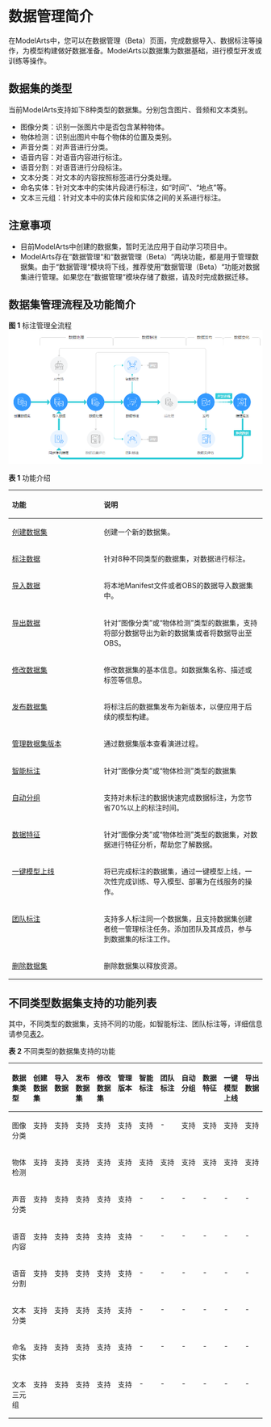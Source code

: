# 数据管理简介<a name="modelarts_23_0003"></a>

在ModelArts中，您可以在数据管理（Beta）页面，完成数据导入、数据标注等操作，为模型构建做好数据准备。ModelArts以数据集为数据基础，进行模型开发或训练等操作。

## 数据集的类型<a name="section51771731153811"></a>

当前ModelArts支持如下8种类型的数据集。分别包含图片、音频和文本类别。

-   图像分类：识别一张图片中是否包含某种物体。
-   物体检测：识别出图片中每个物体的位置及类别。
-   声音分类：对声音进行分类。
-   语音内容：对语音内容进行标注。
-   语音分割：对语音进行分段标注。
-   文本分类：对文本的内容按照标签进行分类处理。
-   命名实体：针对文本中的实体片段进行标注，如“时间”、“地点”等。
-   文本三元组：针对文本中的实体片段和实体之间的关系进行标注。

## 注意事项<a name="section163881915734"></a>

-   目前ModelArts中创建的数据集，暂时无法应用于自动学习项目中。
-   ModelArts存在“数据管理“和“数据管理（Beta）“两块功能，都是用于管理数据集。由于“数据管理“模块将下线，推荐使用“数据管理（Beta）“功能对数据集进行管理。如果您在“数据管理“模块存储了数据，请及时完成数据迁移。

## 数据集管理流程及功能简介<a name="section854819311371"></a>

**图 1**  标注管理全流程<a name="fig8229616617"></a>  
![](figures/标注管理全流程.png "标注管理全流程")

**表 1**  功能介绍

<a name="table1628312714919"></a>
<table><thead align="left"><tr id="row1828412716495"><th class="cellrowborder" valign="top" width="36.13%" id="mcps1.2.3.1.1"><p id="p32847710493"><a name="p32847710493"></a><a name="p32847710493"></a>功能</p>
</th>
<th class="cellrowborder" valign="top" width="63.870000000000005%" id="mcps1.2.3.1.2"><p id="p828420719499"><a name="p828420719499"></a><a name="p828420719499"></a>说明</p>
</th>
</tr>
</thead>
<tbody><tr id="row1228418720495"><td class="cellrowborder" valign="top" width="36.13%" headers="mcps1.2.3.1.1 "><p id="p1528467184911"><a name="p1528467184911"></a><a name="p1528467184911"></a><a href="创建数据集.md">创建数据集</a></p>
</td>
<td class="cellrowborder" valign="top" width="63.870000000000005%" headers="mcps1.2.3.1.2 "><p id="p32845714496"><a name="p32845714496"></a><a name="p32845714496"></a>创建一个新的数据集。</p>
</td>
</tr>
<tr id="row348020400501"><td class="cellrowborder" valign="top" width="36.13%" headers="mcps1.2.3.1.1 "><p id="p162841676493"><a name="p162841676493"></a><a name="p162841676493"></a><a href="标注数据.md">标注数据</a></p>
</td>
<td class="cellrowborder" valign="top" width="63.870000000000005%" headers="mcps1.2.3.1.2 "><p id="p19284773491"><a name="p19284773491"></a><a name="p19284773491"></a>针对8种不同类型的数据集，对数据进行标注。</p>
</td>
</tr>
<tr id="row192841754915"><td class="cellrowborder" valign="top" width="36.13%" headers="mcps1.2.3.1.1 "><p id="p1228413794918"><a name="p1228413794918"></a><a name="p1228413794918"></a><a href="导入数据.md">导入数据</a></p>
</td>
<td class="cellrowborder" valign="top" width="63.870000000000005%" headers="mcps1.2.3.1.2 "><p id="p328497104915"><a name="p328497104915"></a><a name="p328497104915"></a>将本地Manifest文件或者OBS的数据导入数据集中。</p>
</td>
</tr>
<tr id="row19284370492"><td class="cellrowborder" valign="top" width="36.13%" headers="mcps1.2.3.1.1 "><p id="p393334212507"><a name="p393334212507"></a><a name="p393334212507"></a><a href="导出数据.md">导出数据</a></p>
</td>
<td class="cellrowborder" valign="top" width="63.870000000000005%" headers="mcps1.2.3.1.2 "><p id="p149330426501"><a name="p149330426501"></a><a name="p149330426501"></a>针对“图像分类”或“物体检测”类型的数据集，支持将部分数据导出为新的数据集或者将数据导出至OBS。</p>
</td>
</tr>
<tr id="row2048143105110"><td class="cellrowborder" valign="top" width="36.13%" headers="mcps1.2.3.1.1 "><p id="p495155254910"><a name="p495155254910"></a><a name="p495155254910"></a><a href="修改数据集.md">修改数据集</a></p>
</td>
<td class="cellrowborder" valign="top" width="63.870000000000005%" headers="mcps1.2.3.1.2 "><p id="p971245384912"><a name="p971245384912"></a><a name="p971245384912"></a>修改数据集的基本信息。如数据集名称、描述或标签等信息。</p>
</td>
</tr>
<tr id="row1228497174915"><td class="cellrowborder" valign="top" width="36.13%" headers="mcps1.2.3.1.1 "><p id="p52844764918"><a name="p52844764918"></a><a name="p52844764918"></a><a href="发布数据集.md">发布数据集</a></p>
</td>
<td class="cellrowborder" valign="top" width="63.870000000000005%" headers="mcps1.2.3.1.2 "><p id="p142848724917"><a name="p142848724917"></a><a name="p142848724917"></a>将标注后的数据集发布为新版本，以便应用于后续的模型构建。</p>
</td>
</tr>
<tr id="row162842724910"><td class="cellrowborder" valign="top" width="36.13%" headers="mcps1.2.3.1.1 "><p id="p42858710495"><a name="p42858710495"></a><a name="p42858710495"></a><a href="管理数据集版本.md">管理数据集版本</a></p>
</td>
<td class="cellrowborder" valign="top" width="63.870000000000005%" headers="mcps1.2.3.1.2 "><p id="p828513764915"><a name="p828513764915"></a><a name="p828513764915"></a>通过数据集版本查看演进过程。</p>
</td>
</tr>
<tr id="row1416593755117"><td class="cellrowborder" valign="top" width="36.13%" headers="mcps1.2.3.1.1 "><p id="p131651237145116"><a name="p131651237145116"></a><a name="p131651237145116"></a><a href="智能标注.md">智能标注</a></p>
</td>
<td class="cellrowborder" valign="top" width="63.870000000000005%" headers="mcps1.2.3.1.2 "><p id="p131650373512"><a name="p131650373512"></a><a name="p131650373512"></a>针对“图像分类”或“物体检测”类型的数据集</p>
</td>
</tr>
<tr id="row17165123715515"><td class="cellrowborder" valign="top" width="36.13%" headers="mcps1.2.3.1.1 "><p id="p4165133714511"><a name="p4165133714511"></a><a name="p4165133714511"></a><a href="自动分组.md">自动分组</a></p>
</td>
<td class="cellrowborder" valign="top" width="63.870000000000005%" headers="mcps1.2.3.1.2 "><p id="p9165637145120"><a name="p9165637145120"></a><a name="p9165637145120"></a>支持对未标注的数据快速完成数据标注，为您节省70%以上的标注时间。</p>
</td>
</tr>
<tr id="row112853764916"><td class="cellrowborder" valign="top" width="36.13%" headers="mcps1.2.3.1.1 "><p id="p1628557174910"><a name="p1628557174910"></a><a name="p1628557174910"></a><a href="数据特征.md">数据特征</a></p>
</td>
<td class="cellrowborder" valign="top" width="63.870000000000005%" headers="mcps1.2.3.1.2 "><p id="p828517734912"><a name="p828517734912"></a><a name="p828517734912"></a>针对“图像分类”或“物体检测”类型的数据集，对数据进行特征分析，帮助您了解数据。</p>
</td>
</tr>
<tr id="row92851278492"><td class="cellrowborder" valign="top" width="36.13%" headers="mcps1.2.3.1.1 "><p id="p1628511754914"><a name="p1628511754914"></a><a name="p1628511754914"></a><a href="一键模型上线.md">一键模型上线</a></p>
</td>
<td class="cellrowborder" valign="top" width="63.870000000000005%" headers="mcps1.2.3.1.2 "><p id="p1628511774913"><a name="p1628511774913"></a><a name="p1628511774913"></a>将已完成标注的数据集，通过一键模型上线，一次性完成训练、导入模型、部署为在线服务的操作。</p>
</td>
</tr>
<tr id="row9951352194913"><td class="cellrowborder" valign="top" width="36.13%" headers="mcps1.2.3.1.1 "><p id="p1295216520495"><a name="p1295216520495"></a><a name="p1295216520495"></a><a href="团队标注简介.md">团队标注</a></p>
</td>
<td class="cellrowborder" valign="top" width="63.870000000000005%" headers="mcps1.2.3.1.2 "><p id="p10952352204911"><a name="p10952352204911"></a><a name="p10952352204911"></a>支持多人标注同一个数据集，且支持数据集创建者统一管理标注任务。添加团队及其成员，参与到数据集的标注工作。</p>
</td>
</tr>
<tr id="row139125644915"><td class="cellrowborder" valign="top" width="36.13%" headers="mcps1.2.3.1.1 "><p id="p09511052134914"><a name="p09511052134914"></a><a name="p09511052134914"></a><a href="删除数据集.md">删除数据集</a></p>
</td>
<td class="cellrowborder" valign="top" width="63.870000000000005%" headers="mcps1.2.3.1.2 "><p id="p1695155254915"><a name="p1695155254915"></a><a name="p1695155254915"></a>删除数据集以释放资源。</p>
</td>
</tr>
</tbody>
</table>

## 不同类型数据集支持的功能列表<a name="section10711124814415"></a>

其中，不同类型的数据集，支持不同的功能，如智能标注、团队标注等，详细信息请参见[表2](#table138425481245)。

**表 2**  不同类型的数据集支持的功能

<a name="table138425481245"></a>
<table><thead align="left"><tr id="row168368482410"><th class="cellrowborder" valign="top" width="8.333333333333332%" id="mcps1.2.13.1.1"><p id="p283614813419"><a name="p283614813419"></a><a name="p283614813419"></a>数据集类型</p>
</th>
<th class="cellrowborder" valign="top" width="8.333333333333332%" id="mcps1.2.13.1.2"><p id="p1483620488411"><a name="p1483620488411"></a><a name="p1483620488411"></a>创建数据集</p>
</th>
<th class="cellrowborder" valign="top" width="8.333333333333332%" id="mcps1.2.13.1.3"><p id="p083613489420"><a name="p083613489420"></a><a name="p083613489420"></a>导入数据</p>
</th>
<th class="cellrowborder" valign="top" width="8.333333333333332%" id="mcps1.2.13.1.4"><p id="p17836548741"><a name="p17836548741"></a><a name="p17836548741"></a>发布数据集</p>
</th>
<th class="cellrowborder" valign="top" width="8.333333333333332%" id="mcps1.2.13.1.5"><p id="p7836104816412"><a name="p7836104816412"></a><a name="p7836104816412"></a>修改数据集</p>
</th>
<th class="cellrowborder" valign="top" width="8.333333333333332%" id="mcps1.2.13.1.6"><p id="p138363489414"><a name="p138363489414"></a><a name="p138363489414"></a>管理版本</p>
</th>
<th class="cellrowborder" valign="top" width="8.333333333333332%" id="mcps1.2.13.1.7"><p id="p88361848149"><a name="p88361848149"></a><a name="p88361848149"></a>智能标注</p>
</th>
<th class="cellrowborder" valign="top" width="8.333333333333332%" id="mcps1.2.13.1.8"><p id="p10836174818410"><a name="p10836174818410"></a><a name="p10836174818410"></a>团队标注</p>
</th>
<th class="cellrowborder" valign="top" width="8.333333333333332%" id="mcps1.2.13.1.9"><p id="p1283644818419"><a name="p1283644818419"></a><a name="p1283644818419"></a>自动分组</p>
</th>
<th class="cellrowborder" valign="top" width="8.333333333333332%" id="mcps1.2.13.1.10"><p id="p188361248543"><a name="p188361248543"></a><a name="p188361248543"></a>数据特征</p>
</th>
<th class="cellrowborder" valign="top" width="8.333333333333332%" id="mcps1.2.13.1.11"><p id="p78361048247"><a name="p78361048247"></a><a name="p78361048247"></a>一键模型上线</p>
</th>
<th class="cellrowborder" valign="top" width="8.333333333333332%" id="mcps1.2.13.1.12"><p id="p9836184815417"><a name="p9836184815417"></a><a name="p9836184815417"></a>导出数据</p>
</th>
</tr>
</thead>
<tbody><tr id="row148374481346"><td class="cellrowborder" valign="top" width="8.333333333333332%" headers="mcps1.2.13.1.1 "><p id="p9836104815418"><a name="p9836104815418"></a><a name="p9836104815418"></a>图像分类</p>
</td>
<td class="cellrowborder" valign="top" width="8.333333333333332%" headers="mcps1.2.13.1.2 "><p id="p148363487419"><a name="p148363487419"></a><a name="p148363487419"></a>支持</p>
</td>
<td class="cellrowborder" valign="top" width="8.333333333333332%" headers="mcps1.2.13.1.3 "><p id="p78361248745"><a name="p78361248745"></a><a name="p78361248745"></a>支持</p>
</td>
<td class="cellrowborder" valign="top" width="8.333333333333332%" headers="mcps1.2.13.1.4 "><p id="p17836134812420"><a name="p17836134812420"></a><a name="p17836134812420"></a>支持</p>
</td>
<td class="cellrowborder" valign="top" width="8.333333333333332%" headers="mcps1.2.13.1.5 "><p id="p683704812415"><a name="p683704812415"></a><a name="p683704812415"></a>支持</p>
</td>
<td class="cellrowborder" valign="top" width="8.333333333333332%" headers="mcps1.2.13.1.6 "><p id="p13837248542"><a name="p13837248542"></a><a name="p13837248542"></a>支持</p>
</td>
<td class="cellrowborder" valign="top" width="8.333333333333332%" headers="mcps1.2.13.1.7 "><p id="p1083764810410"><a name="p1083764810410"></a><a name="p1083764810410"></a>支持</p>
</td>
<td class="cellrowborder" valign="top" width="8.333333333333332%" headers="mcps1.2.13.1.8 "><p id="p58371481411"><a name="p58371481411"></a><a name="p58371481411"></a>-</p>
</td>
<td class="cellrowborder" valign="top" width="8.333333333333332%" headers="mcps1.2.13.1.9 "><p id="p6837124815410"><a name="p6837124815410"></a><a name="p6837124815410"></a>支持</p>
</td>
<td class="cellrowborder" valign="top" width="8.333333333333332%" headers="mcps1.2.13.1.10 "><p id="p2083794817410"><a name="p2083794817410"></a><a name="p2083794817410"></a>支持</p>
</td>
<td class="cellrowborder" valign="top" width="8.333333333333332%" headers="mcps1.2.13.1.11 "><p id="p1783719486415"><a name="p1783719486415"></a><a name="p1783719486415"></a>支持</p>
</td>
<td class="cellrowborder" valign="top" width="8.333333333333332%" headers="mcps1.2.13.1.12 "><p id="p68371648741"><a name="p68371648741"></a><a name="p68371648741"></a>支持</p>
</td>
</tr>
<tr id="row8838114817417"><td class="cellrowborder" valign="top" width="8.333333333333332%" headers="mcps1.2.13.1.1 "><p id="p188371148446"><a name="p188371148446"></a><a name="p188371148446"></a>物体检测</p>
</td>
<td class="cellrowborder" valign="top" width="8.333333333333332%" headers="mcps1.2.13.1.2 "><p id="p148379481647"><a name="p148379481647"></a><a name="p148379481647"></a>支持</p>
</td>
<td class="cellrowborder" valign="top" width="8.333333333333332%" headers="mcps1.2.13.1.3 "><p id="p583718481742"><a name="p583718481742"></a><a name="p583718481742"></a>支持</p>
</td>
<td class="cellrowborder" valign="top" width="8.333333333333332%" headers="mcps1.2.13.1.4 "><p id="p78372487410"><a name="p78372487410"></a><a name="p78372487410"></a>支持</p>
</td>
<td class="cellrowborder" valign="top" width="8.333333333333332%" headers="mcps1.2.13.1.5 "><p id="p48373485419"><a name="p48373485419"></a><a name="p48373485419"></a>支持</p>
</td>
<td class="cellrowborder" valign="top" width="8.333333333333332%" headers="mcps1.2.13.1.6 "><p id="p1983713487410"><a name="p1983713487410"></a><a name="p1983713487410"></a>支持</p>
</td>
<td class="cellrowborder" valign="top" width="8.333333333333332%" headers="mcps1.2.13.1.7 "><p id="p9837348242"><a name="p9837348242"></a><a name="p9837348242"></a>支持</p>
</td>
<td class="cellrowborder" valign="top" width="8.333333333333332%" headers="mcps1.2.13.1.8 "><p id="p118371480418"><a name="p118371480418"></a><a name="p118371480418"></a>支持</p>
</td>
<td class="cellrowborder" valign="top" width="8.333333333333332%" headers="mcps1.2.13.1.9 "><p id="p1983813481549"><a name="p1983813481549"></a><a name="p1983813481549"></a>支持</p>
</td>
<td class="cellrowborder" valign="top" width="8.333333333333332%" headers="mcps1.2.13.1.10 "><p id="p983814481448"><a name="p983814481448"></a><a name="p983814481448"></a>支持</p>
</td>
<td class="cellrowborder" valign="top" width="8.333333333333332%" headers="mcps1.2.13.1.11 "><p id="p19838144816419"><a name="p19838144816419"></a><a name="p19838144816419"></a>支持</p>
</td>
<td class="cellrowborder" valign="top" width="8.333333333333332%" headers="mcps1.2.13.1.12 "><p id="p12838348542"><a name="p12838348542"></a><a name="p12838348542"></a>支持</p>
</td>
</tr>
<tr id="row583924817417"><td class="cellrowborder" valign="top" width="8.333333333333332%" headers="mcps1.2.13.1.1 "><p id="p883814481946"><a name="p883814481946"></a><a name="p883814481946"></a>声音分类</p>
</td>
<td class="cellrowborder" valign="top" width="8.333333333333332%" headers="mcps1.2.13.1.2 "><p id="p1783844817413"><a name="p1783844817413"></a><a name="p1783844817413"></a>支持</p>
</td>
<td class="cellrowborder" valign="top" width="8.333333333333332%" headers="mcps1.2.13.1.3 "><p id="p1183844814420"><a name="p1183844814420"></a><a name="p1183844814420"></a>支持</p>
</td>
<td class="cellrowborder" valign="top" width="8.333333333333332%" headers="mcps1.2.13.1.4 "><p id="p13838174818415"><a name="p13838174818415"></a><a name="p13838174818415"></a>支持</p>
</td>
<td class="cellrowborder" valign="top" width="8.333333333333332%" headers="mcps1.2.13.1.5 "><p id="p083810481441"><a name="p083810481441"></a><a name="p083810481441"></a>支持</p>
</td>
<td class="cellrowborder" valign="top" width="8.333333333333332%" headers="mcps1.2.13.1.6 "><p id="p1683814481249"><a name="p1683814481249"></a><a name="p1683814481249"></a>支持</p>
</td>
<td class="cellrowborder" valign="top" width="8.333333333333332%" headers="mcps1.2.13.1.7 "><p id="p178385483418"><a name="p178385483418"></a><a name="p178385483418"></a>-</p>
</td>
<td class="cellrowborder" valign="top" width="8.333333333333332%" headers="mcps1.2.13.1.8 "><p id="p983874814415"><a name="p983874814415"></a><a name="p983874814415"></a>-</p>
</td>
<td class="cellrowborder" valign="top" width="8.333333333333332%" headers="mcps1.2.13.1.9 "><p id="p1183864812412"><a name="p1183864812412"></a><a name="p1183864812412"></a>-</p>
</td>
<td class="cellrowborder" valign="top" width="8.333333333333332%" headers="mcps1.2.13.1.10 "><p id="p158391848543"><a name="p158391848543"></a><a name="p158391848543"></a>-</p>
</td>
<td class="cellrowborder" valign="top" width="8.333333333333332%" headers="mcps1.2.13.1.11 "><p id="p8839348547"><a name="p8839348547"></a><a name="p8839348547"></a>-</p>
</td>
<td class="cellrowborder" valign="top" width="8.333333333333332%" headers="mcps1.2.13.1.12 "><p id="p78391848847"><a name="p78391848847"></a><a name="p78391848847"></a>-</p>
</td>
</tr>
<tr id="row6839048546"><td class="cellrowborder" valign="top" width="8.333333333333332%" headers="mcps1.2.13.1.1 "><p id="p158393481341"><a name="p158393481341"></a><a name="p158393481341"></a>语音内容</p>
</td>
<td class="cellrowborder" valign="top" width="8.333333333333332%" headers="mcps1.2.13.1.2 "><p id="p58395486416"><a name="p58395486416"></a><a name="p58395486416"></a>支持</p>
</td>
<td class="cellrowborder" valign="top" width="8.333333333333332%" headers="mcps1.2.13.1.3 "><p id="p1383914481148"><a name="p1383914481148"></a><a name="p1383914481148"></a>支持</p>
</td>
<td class="cellrowborder" valign="top" width="8.333333333333332%" headers="mcps1.2.13.1.4 "><p id="p108391548940"><a name="p108391548940"></a><a name="p108391548940"></a>支持</p>
</td>
<td class="cellrowborder" valign="top" width="8.333333333333332%" headers="mcps1.2.13.1.5 "><p id="p383912481343"><a name="p383912481343"></a><a name="p383912481343"></a>支持</p>
</td>
<td class="cellrowborder" valign="top" width="8.333333333333332%" headers="mcps1.2.13.1.6 "><p id="p78391148249"><a name="p78391148249"></a><a name="p78391148249"></a>支持</p>
</td>
<td class="cellrowborder" valign="top" width="8.333333333333332%" headers="mcps1.2.13.1.7 "><p id="p1183944817417"><a name="p1183944817417"></a><a name="p1183944817417"></a>-</p>
</td>
<td class="cellrowborder" valign="top" width="8.333333333333332%" headers="mcps1.2.13.1.8 "><p id="p98395480410"><a name="p98395480410"></a><a name="p98395480410"></a>-</p>
</td>
<td class="cellrowborder" valign="top" width="8.333333333333332%" headers="mcps1.2.13.1.9 "><p id="p1683917481643"><a name="p1683917481643"></a><a name="p1683917481643"></a>-</p>
</td>
<td class="cellrowborder" valign="top" width="8.333333333333332%" headers="mcps1.2.13.1.10 "><p id="p583914818417"><a name="p583914818417"></a><a name="p583914818417"></a>-</p>
</td>
<td class="cellrowborder" valign="top" width="8.333333333333332%" headers="mcps1.2.13.1.11 "><p id="p9839164811417"><a name="p9839164811417"></a><a name="p9839164811417"></a>-</p>
</td>
<td class="cellrowborder" valign="top" width="8.333333333333332%" headers="mcps1.2.13.1.12 "><p id="p18392482412"><a name="p18392482412"></a><a name="p18392482412"></a>-</p>
</td>
</tr>
<tr id="row1684016481744"><td class="cellrowborder" valign="top" width="8.333333333333332%" headers="mcps1.2.13.1.1 "><p id="p158399481647"><a name="p158399481647"></a><a name="p158399481647"></a>语音分割</p>
</td>
<td class="cellrowborder" valign="top" width="8.333333333333332%" headers="mcps1.2.13.1.2 "><p id="p28391448746"><a name="p28391448746"></a><a name="p28391448746"></a>支持</p>
</td>
<td class="cellrowborder" valign="top" width="8.333333333333332%" headers="mcps1.2.13.1.3 "><p id="p98391148349"><a name="p98391148349"></a><a name="p98391148349"></a>支持</p>
</td>
<td class="cellrowborder" valign="top" width="8.333333333333332%" headers="mcps1.2.13.1.4 "><p id="p783917488416"><a name="p783917488416"></a><a name="p783917488416"></a>支持</p>
</td>
<td class="cellrowborder" valign="top" width="8.333333333333332%" headers="mcps1.2.13.1.5 "><p id="p11840548548"><a name="p11840548548"></a><a name="p11840548548"></a>支持</p>
</td>
<td class="cellrowborder" valign="top" width="8.333333333333332%" headers="mcps1.2.13.1.6 "><p id="p188401348847"><a name="p188401348847"></a><a name="p188401348847"></a>支持</p>
</td>
<td class="cellrowborder" valign="top" width="8.333333333333332%" headers="mcps1.2.13.1.7 "><p id="p08406482416"><a name="p08406482416"></a><a name="p08406482416"></a>-</p>
</td>
<td class="cellrowborder" valign="top" width="8.333333333333332%" headers="mcps1.2.13.1.8 "><p id="p9840548849"><a name="p9840548849"></a><a name="p9840548849"></a>-</p>
</td>
<td class="cellrowborder" valign="top" width="8.333333333333332%" headers="mcps1.2.13.1.9 "><p id="p2084010488415"><a name="p2084010488415"></a><a name="p2084010488415"></a>-</p>
</td>
<td class="cellrowborder" valign="top" width="8.333333333333332%" headers="mcps1.2.13.1.10 "><p id="p168407486418"><a name="p168407486418"></a><a name="p168407486418"></a>-</p>
</td>
<td class="cellrowborder" valign="top" width="8.333333333333332%" headers="mcps1.2.13.1.11 "><p id="p138406489415"><a name="p138406489415"></a><a name="p138406489415"></a>-</p>
</td>
<td class="cellrowborder" valign="top" width="8.333333333333332%" headers="mcps1.2.13.1.12 "><p id="p10840154815410"><a name="p10840154815410"></a><a name="p10840154815410"></a>-</p>
</td>
</tr>
<tr id="row1284113487410"><td class="cellrowborder" valign="top" width="8.333333333333332%" headers="mcps1.2.13.1.1 "><p id="p484016481842"><a name="p484016481842"></a><a name="p484016481842"></a>文本分类</p>
</td>
<td class="cellrowborder" valign="top" width="8.333333333333332%" headers="mcps1.2.13.1.2 "><p id="p784015483412"><a name="p784015483412"></a><a name="p784015483412"></a>支持</p>
</td>
<td class="cellrowborder" valign="top" width="8.333333333333332%" headers="mcps1.2.13.1.3 "><p id="p168401481548"><a name="p168401481548"></a><a name="p168401481548"></a>支持</p>
</td>
<td class="cellrowborder" valign="top" width="8.333333333333332%" headers="mcps1.2.13.1.4 "><p id="p17840104816410"><a name="p17840104816410"></a><a name="p17840104816410"></a>支持</p>
</td>
<td class="cellrowborder" valign="top" width="8.333333333333332%" headers="mcps1.2.13.1.5 "><p id="p384010481412"><a name="p384010481412"></a><a name="p384010481412"></a>支持</p>
</td>
<td class="cellrowborder" valign="top" width="8.333333333333332%" headers="mcps1.2.13.1.6 "><p id="p208409481547"><a name="p208409481547"></a><a name="p208409481547"></a>支持</p>
</td>
<td class="cellrowborder" valign="top" width="8.333333333333332%" headers="mcps1.2.13.1.7 "><p id="p1884019481540"><a name="p1884019481540"></a><a name="p1884019481540"></a>-</p>
</td>
<td class="cellrowborder" valign="top" width="8.333333333333332%" headers="mcps1.2.13.1.8 "><p id="p9840348349"><a name="p9840348349"></a><a name="p9840348349"></a>-</p>
</td>
<td class="cellrowborder" valign="top" width="8.333333333333332%" headers="mcps1.2.13.1.9 "><p id="p1684074815412"><a name="p1684074815412"></a><a name="p1684074815412"></a>-</p>
</td>
<td class="cellrowborder" valign="top" width="8.333333333333332%" headers="mcps1.2.13.1.10 "><p id="p108403481540"><a name="p108403481540"></a><a name="p108403481540"></a>-</p>
</td>
<td class="cellrowborder" valign="top" width="8.333333333333332%" headers="mcps1.2.13.1.11 "><p id="p48403481049"><a name="p48403481049"></a><a name="p48403481049"></a>-</p>
</td>
<td class="cellrowborder" valign="top" width="8.333333333333332%" headers="mcps1.2.13.1.12 "><p id="p128411148044"><a name="p128411148044"></a><a name="p128411148044"></a>-</p>
</td>
</tr>
<tr id="row14841448746"><td class="cellrowborder" valign="top" width="8.333333333333332%" headers="mcps1.2.13.1.1 "><p id="p11841134811418"><a name="p11841134811418"></a><a name="p11841134811418"></a>命名实体</p>
</td>
<td class="cellrowborder" valign="top" width="8.333333333333332%" headers="mcps1.2.13.1.2 "><p id="p38411248248"><a name="p38411248248"></a><a name="p38411248248"></a>支持</p>
</td>
<td class="cellrowborder" valign="top" width="8.333333333333332%" headers="mcps1.2.13.1.3 "><p id="p18841154818410"><a name="p18841154818410"></a><a name="p18841154818410"></a>支持</p>
</td>
<td class="cellrowborder" valign="top" width="8.333333333333332%" headers="mcps1.2.13.1.4 "><p id="p1584184811412"><a name="p1584184811412"></a><a name="p1584184811412"></a>支持</p>
</td>
<td class="cellrowborder" valign="top" width="8.333333333333332%" headers="mcps1.2.13.1.5 "><p id="p14841164818420"><a name="p14841164818420"></a><a name="p14841164818420"></a>支持</p>
</td>
<td class="cellrowborder" valign="top" width="8.333333333333332%" headers="mcps1.2.13.1.6 "><p id="p1484154814411"><a name="p1484154814411"></a><a name="p1484154814411"></a>支持</p>
</td>
<td class="cellrowborder" valign="top" width="8.333333333333332%" headers="mcps1.2.13.1.7 "><p id="p128416481943"><a name="p128416481943"></a><a name="p128416481943"></a>-</p>
</td>
<td class="cellrowborder" valign="top" width="8.333333333333332%" headers="mcps1.2.13.1.8 "><p id="p88411648449"><a name="p88411648449"></a><a name="p88411648449"></a>-</p>
</td>
<td class="cellrowborder" valign="top" width="8.333333333333332%" headers="mcps1.2.13.1.9 "><p id="p18415482418"><a name="p18415482418"></a><a name="p18415482418"></a>-</p>
</td>
<td class="cellrowborder" valign="top" width="8.333333333333332%" headers="mcps1.2.13.1.10 "><p id="p084110481348"><a name="p084110481348"></a><a name="p084110481348"></a>-</p>
</td>
<td class="cellrowborder" valign="top" width="8.333333333333332%" headers="mcps1.2.13.1.11 "><p id="p14841194815414"><a name="p14841194815414"></a><a name="p14841194815414"></a>-</p>
</td>
<td class="cellrowborder" valign="top" width="8.333333333333332%" headers="mcps1.2.13.1.12 "><p id="p11841154817413"><a name="p11841154817413"></a><a name="p11841154817413"></a>-</p>
</td>
</tr>
<tr id="row48429486414"><td class="cellrowborder" valign="top" width="8.333333333333332%" headers="mcps1.2.13.1.1 "><p id="p284115484416"><a name="p284115484416"></a><a name="p284115484416"></a>文本三元组</p>
</td>
<td class="cellrowborder" valign="top" width="8.333333333333332%" headers="mcps1.2.13.1.2 "><p id="p198415481545"><a name="p198415481545"></a><a name="p198415481545"></a>支持</p>
</td>
<td class="cellrowborder" valign="top" width="8.333333333333332%" headers="mcps1.2.13.1.3 "><p id="p1884117484419"><a name="p1884117484419"></a><a name="p1884117484419"></a>支持</p>
</td>
<td class="cellrowborder" valign="top" width="8.333333333333332%" headers="mcps1.2.13.1.4 "><p id="p10841848341"><a name="p10841848341"></a><a name="p10841848341"></a>支持</p>
</td>
<td class="cellrowborder" valign="top" width="8.333333333333332%" headers="mcps1.2.13.1.5 "><p id="p178414482040"><a name="p178414482040"></a><a name="p178414482040"></a>支持</p>
</td>
<td class="cellrowborder" valign="top" width="8.333333333333332%" headers="mcps1.2.13.1.6 "><p id="p168418487411"><a name="p168418487411"></a><a name="p168418487411"></a>支持</p>
</td>
<td class="cellrowborder" valign="top" width="8.333333333333332%" headers="mcps1.2.13.1.7 "><p id="p168427481647"><a name="p168427481647"></a><a name="p168427481647"></a>-</p>
</td>
<td class="cellrowborder" valign="top" width="8.333333333333332%" headers="mcps1.2.13.1.8 "><p id="p188420482419"><a name="p188420482419"></a><a name="p188420482419"></a>-</p>
</td>
<td class="cellrowborder" valign="top" width="8.333333333333332%" headers="mcps1.2.13.1.9 "><p id="p17842748346"><a name="p17842748346"></a><a name="p17842748346"></a>-</p>
</td>
<td class="cellrowborder" valign="top" width="8.333333333333332%" headers="mcps1.2.13.1.10 "><p id="p11842104819416"><a name="p11842104819416"></a><a name="p11842104819416"></a>-</p>
</td>
<td class="cellrowborder" valign="top" width="8.333333333333332%" headers="mcps1.2.13.1.11 "><p id="p484264819417"><a name="p484264819417"></a><a name="p484264819417"></a>-</p>
</td>
<td class="cellrowborder" valign="top" width="8.333333333333332%" headers="mcps1.2.13.1.12 "><p id="p58423481147"><a name="p58423481147"></a><a name="p58423481147"></a>-</p>
</td>
</tr>
</tbody>
</table>

